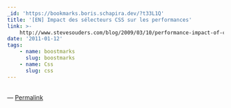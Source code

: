 ```yaml
---
_id: 'https://bookmarks.boris.schapira.dev/?t33L1Q'
title: '[EN] Impact des sélecteurs CSS sur les performances'
link: >-
    http://www.stevesouders.com/blog/2009/03/10/performance-impact-of-css-selectors
date: '2011-01-12'
tags:
    - name: boostmarks
      slug: boostmarks
    - name: Css
      slug: css
---
```


<br>&#8212;
<a href="https://bookmarks.boris.schapira.dev/?t33L1Q" title="Permalink">Permalink</a>
